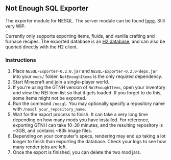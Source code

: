 ## Not Enough SQL Exporter

The exporter module for NESQL. The server module can be found
[here](https://github.com/D-Cysteine/nesql-server). Still very WIP.

Currently only supports exporting items, fluids, and vanilla crafting and
furnace recipes. The exported database is an
[H2 database](http://www.h2database.com/html/main.html), and can also be queried
directly with the H2 client.

### Instructions

1. Place `NESQL-Exporter-0.2.0.jar` and `NESQL-Exporter-0.2.0-deps.jar` into
   your `mods/` folder. `NotEnoughItems` is the only required dependency.
2. Start Minecraft and join a single-player world.
3. If you're using the GTNH version of `NotEnoughItems`, open your inventory and
   view the NEI item list so that it gets loaded. If you forget to do this, some
   items might not be exported.
4. Run the command `/nesql`. You may optionally specify a repository name with
   `/nesql your_repository_name`.
5. Wait for the export process to finish. It can take a very long time depending
   on how many mods you have installed. For reference, exporting GTNH can take
   10-30 minutes, and the resulting repository is ~3GB, and contains ~83k image
   files.
6. Depending on your computer's specs, rendering may end up taking a lot longer
   to finish than exporting the database. Check your logs to see how many render
   jobs are left.
7. Once the export is finished, you can delete the two mod jars.
